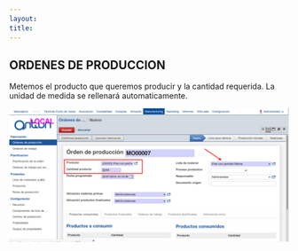 ```yaml
---
layout: 
title:
---
```


## ORDENES DE PRODUCCION

Metemos el producto que queremos producir y la cantidad requerida. La unidad de medida se rellenará
automaticamente.








![Image description](images/img_017.png)